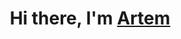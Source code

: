 ### <h1 align="center">Hi there, I'm <a href="https://github.com/Artem-Bespalov" target="_blank">Artem</a> 

<!--
**Artem-Bespalov/Artem-Bespalov** is a ✨ _special_ ✨ repository because its `README.md` (this file) appears on your GitHub profile.

Here are some ideas to get you started:

- 🔭 I’m currently working on ...
- 🌱 I’m currently learning ...
- 👯 I’m looking to collaborate on ...
- 🤔 I’m looking for help with ...
- 💬 Ask me about ...
- 📫 How to reach me: ...
- 😄 Pronouns: ...
- ⚡ Fun fact: ...
-->
